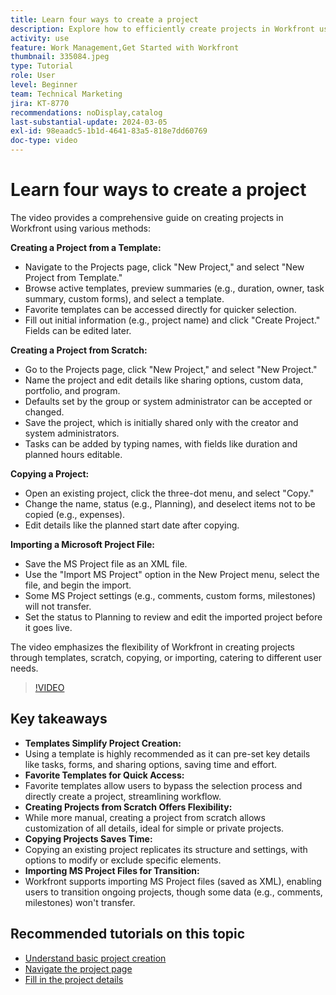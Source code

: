 ```yaml
---
title: Learn four ways to create a project
description: Explore how to efficiently create projects in Workfront using templates, starting from scratch, copying existing projects, or importing Microsoft Project files, tailored to diverse user needs.
activity: use
feature: Work Management,Get Started with Workfront
thumbnail: 335084.jpeg
type: Tutorial
role: User
level: Beginner
team: Technical Marketing
jira: KT-8770
recommendations: noDisplay,catalog
last-substantial-update: 2024-03-05
exl-id: 98eaadc5-1b1d-4641-83a5-818e7dd60769
doc-type: video
---
```

# Learn four ways to create a project

The video provides a comprehensive guide on creating projects in Workfront using various methods:

**Creating a Project from a Template:**

* Navigate to the Projects page, click "New Project," and select "New Project from Template." ​
* Browse active templates, preview summaries (e.g., duration, owner, task summary, custom forms), and select a template. ​
* Favorite templates can be accessed directly for quicker selection. ​
* Fill out initial information (e.g., project name) and click "Create Project." ​ Fields can be edited later. ​

**Creating a Project from Scratch:**

* Go to the Projects page, click "New Project," and select "New Project." ​
* Name the project and edit details like sharing options, custom data, portfolio, and program. ​
* Defaults set by the group or system administrator can be accepted or changed. ​
* Save the project, which is initially shared only with the creator and system administrators. ​
* Tasks can be added by typing names, with fields like duration and planned hours editable. ​

**Copying a Project:**

* Open an existing project, click the three-dot menu, and select "Copy." ​
* Change the name, status (e.g., Planning), and deselect items not to be copied (e.g., expenses). ​
* Edit details like the planned start date after copying. ​

**Importing a Microsoft Project File:**

* Save the MS Project file as an XML file. ​
* Use the "Import MS Project" option in the New Project menu, select the file, and begin the import. ​
* Some MS Project settings (e.g., comments, custom forms, milestones) will not transfer. ​
* Set the status to Planning to review and edit the imported project before it goes live. ​


The video emphasizes the flexibility of Workfront in creating projects through templates, scratch, copying, or importing, catering to different user needs. ​

>[!VIDEO](https://video.tv.adobe.com/v/335084/?quality=12&learn=on&enablevpops)

## Key takeaways

* **Templates Simplify Project Creation:**
* Using a template is highly recommended as it can pre-set key details like tasks, forms, and sharing options, saving time and effort. ​
* **Favorite Templates for Quick Access:**
* Favorite templates allow users to bypass the selection process and directly create a project, streamlining workflow. ​
* **Creating Projects from Scratch Offers Flexibility:**
* While more manual, creating a project from scratch allows customization of all details, ideal for simple or private projects. ​
* **Copying Projects Saves Time:**
* Copying an existing project replicates its structure and settings, with options to modify or exclude specific elements. ​
* **Importing MS Project Files for Transition:**
* Workfront supports importing MS Project files (saved as XML), enabling users to transition ongoing projects, though some data (e.g., comments, milestones) won't transfer. ​



## Recommended tutorials on this topic

* [Understand basic project creation](/help/manage-work/projects/understand-basic-project-creation.md)
* [Navigate the project page](/help/manage-work/projects/navigate-the-project-page.md)
* [Fill in the project details](/help/manage-work/projects/fill-in-the-project-details.md)


